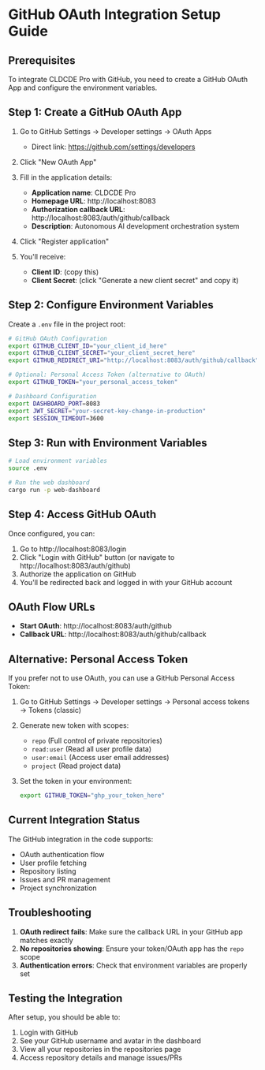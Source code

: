 # GitHub OAuth Integration Setup Guide

## Prerequisites

To integrate CLDCDE Pro with GitHub, you need to create a GitHub OAuth App and configure the environment variables.

## Step 1: Create a GitHub OAuth App

1. Go to GitHub Settings → Developer settings → OAuth Apps
   - Direct link: https://github.com/settings/developers
   
2. Click "New OAuth App"

3. Fill in the application details:
   - **Application name**: CLDCDE Pro
   - **Homepage URL**: http://localhost:8083
   - **Authorization callback URL**: http://localhost:8083/auth/github/callback
   - **Description**: Autonomous AI development orchestration system

4. Click "Register application"

5. You'll receive:
   - **Client ID**: (copy this)
   - **Client Secret**: (click "Generate a new client secret" and copy it)

## Step 2: Configure Environment Variables

Create a `.env` file in the project root:

```bash
# GitHub OAuth Configuration
export GITHUB_CLIENT_ID="your_client_id_here"
export GITHUB_CLIENT_SECRET="your_client_secret_here"
export GITHUB_REDIRECT_URI="http://localhost:8083/auth/github/callback"

# Optional: Personal Access Token (alternative to OAuth)
export GITHUB_TOKEN="your_personal_access_token"

# Dashboard Configuration
export DASHBOARD_PORT=8083
export JWT_SECRET="your-secret-key-change-in-production"
export SESSION_TIMEOUT=3600
```

## Step 3: Run with Environment Variables

```bash
# Load environment variables
source .env

# Run the web dashboard
cargo run -p web-dashboard
```

## Step 4: Access GitHub OAuth

Once configured, you can:

1. Go to http://localhost:8083/login
2. Click "Login with GitHub" button (or navigate to http://localhost:8083/auth/github)
3. Authorize the application on GitHub
4. You'll be redirected back and logged in with your GitHub account

## OAuth Flow URLs

- **Start OAuth**: http://localhost:8083/auth/github
- **Callback URL**: http://localhost:8083/auth/github/callback

## Alternative: Personal Access Token

If you prefer not to use OAuth, you can use a GitHub Personal Access Token:

1. Go to GitHub Settings → Developer settings → Personal access tokens → Tokens (classic)
2. Generate new token with scopes:
   - `repo` (Full control of private repositories)
   - `read:user` (Read all user profile data)
   - `user:email` (Access user email addresses)
   - `project` (Read project data)

3. Set the token in your environment:
   ```bash
   export GITHUB_TOKEN="ghp_your_token_here"
   ```

## Current Integration Status

The GitHub integration in the code supports:
- OAuth authentication flow
- User profile fetching
- Repository listing
- Issues and PR management
- Project synchronization

## Troubleshooting

1. **OAuth redirect fails**: Make sure the callback URL in your GitHub app matches exactly
2. **No repositories showing**: Ensure your token/OAuth app has the `repo` scope
3. **Authentication errors**: Check that environment variables are properly set

## Testing the Integration

After setup, you should be able to:
1. Login with GitHub
2. See your GitHub username and avatar in the dashboard
3. View all your repositories in the repositories page
4. Access repository details and manage issues/PRs